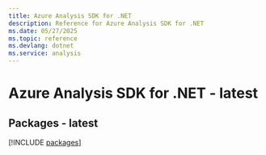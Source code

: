 ```yaml
---
title: Azure Analysis SDK for .NET
description: Reference for Azure Analysis SDK for .NET
ms.date: 05/27/2025
ms.topic: reference
ms.devlang: dotnet
ms.service: analysis
---
```

# Azure Analysis SDK for .NET - latest
## Packages - latest
[!INCLUDE [packages](analysis-index.md)]